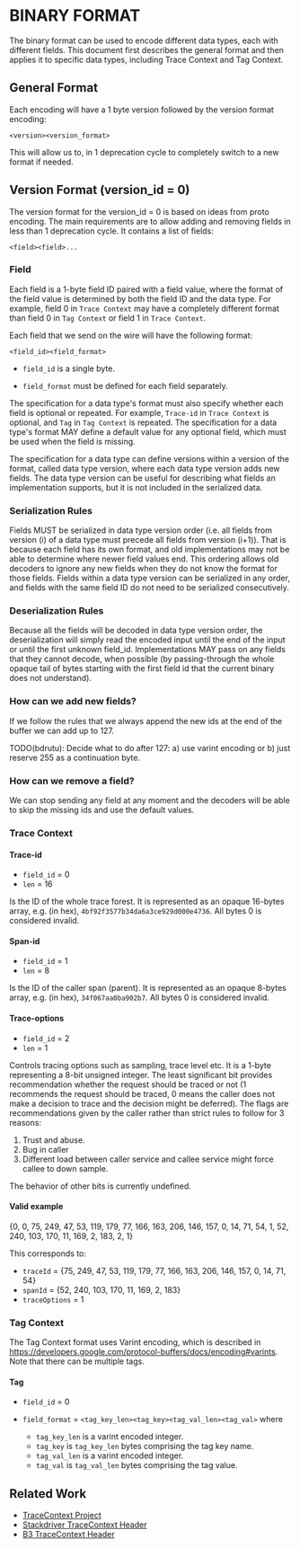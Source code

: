 # BINARY FORMAT

The binary format can be used to encode different data types, each with different fields. This
document first describes the general format and then applies it to specific data types,
including Trace Context and Tag Context.

## General Format
Each encoding will have a 1 byte version followed by the version format encoding:

`<version><version_format>`

This will allow us to, in 1 deprecation cycle to completely switch to a new format if needed.

## Version Format (version_id = 0)
The version format for the version_id = 0 is based on ideas from proto encoding. The main 
requirements are to allow adding and removing fields in less than 1 deprecation cycle. It
contains a list of fields:

`<field><field>...`

### Field
Each field is a 1-byte field ID paired with a field value, where the format of the field value is
determined by both the field ID and the data type. For example, field 0 in `Trace Context` may
have a completely different format than field 0 in `Tag Context` or field 1 in `Trace Context`.

Each field that we send on the wire will have the following format:

`<field_id><field_format>`

* `field_id` is a single byte.

* `field_format` must be defined for each field separately.

The specification for a data type's format must also specify whether each field is optional or
repeated. For example, `Trace-id` in `Trace Context` is optional, and `Tag` in `Tag Context`
is repeated. The specification for a data type's format MAY define a default value for any
optional field, which must be used when the field is missing.

The specification for a data type can define versions within a version of the format, called data
type version, where each data type version adds new fields. The data type version can be useful
for describing what fields an implementation supports, but it is not included in the
serialized data.

### Serialization Rules
Fields MUST be serialized in data type version order (i.e. all fields from version (i) of a data
type must precede all fields from version (i+1)). That is because each field has its own format,
and old implementations may not be able to determine where newer field values end. This ordering
allows old decoders to ignore any new fields when they do not know the format for those fields.
Fields within a data type version can be serialized in any order, and fields with the same field
ID do not need to be serialized consecutively.

### Deserialization Rules
Because all the fields will be decoded in data type version order, the deserialization will
simply read the encoded input until the end of the input or until the first unknown field_id.
Implementations MAY pass on any fields that they cannot decode, when possible (by passing-through
the whole opaque tail of bytes starting with the first field id that the current binary does not
understand).

### How can we add new fields?
If we follow the rules that we always append the new ids at the end of the buffer we can add up 
to 127.

TODO(bdrutu): Decide what to do after 127: a) use varint encoding or b) just reserve 255 as a 
continuation byte.

### How can we remove a field?
We can stop sending any field at any moment and the decoders will be able to skip the missing ids
and use the default values.

### Trace Context

#### Trace-id

* `field_id` = 0
* `len` = 16

Is the ID of the whole trace forest. It is represented as an opaque 16-bytes array,
e.g. (in hex), `4bf92f3577b34da6a3ce929d000e4736`. All bytes 0 is considered invalid.

#### Span-id

* `field_id` = 1
* `len` = 8

Is the ID of the caller span (parent). It is represented as an opaque 8-bytes array,
e.g. (in hex), `34f067aa0ba902b7`. All bytes 0 is considered invalid.

#### Trace-options

* `field_id` = 2
* `len` = 1

Controls tracing options such as sampling, trace level etc. It is a 1-byte
representing a 8-bit unsigned integer. The least significant bit provides
recommendation whether the request should be traced or not (1 recommends the
request should be traced, 0 means the caller does not make a decision to trace
and the decision might be deferred). The flags are recommendations given by the
caller rather than strict rules to follow for 3 reasons:

1.  Trust and abuse.
2.  Bug in caller
3.  Different load between caller service and callee service might force callee to down sample.

The behavior of other bits is currently undefined.

#### Valid example
{0,
0, 75, 249, 47, 53, 119, 179, 77, 166, 163, 206, 146, 157, 0, 14, 71, 54,
1, 52, 240, 103, 170, 11, 169, 2, 183,
2, 1}

This corresponds to:
* `traceId` = {75, 249, 47, 53, 119, 179, 77, 166, 163, 206, 146, 157, 0, 14, 71, 54}
* `spanId` = {52, 240, 103, 170, 11, 169, 2, 183}
* `traceOptions` = 1

### Tag Context
The Tag Context format uses Varint encoding, which is described in
https://developers.google.com/protocol-buffers/docs/encoding#varints. Note that
there can be multiple tags.

#### Tag

* `field_id` = 0
* `field_format` = `<tag_key_len><tag_key><tag_val_len><tag_val>` where

  * `tag_key_len` is a varint encoded integer.
  * `tag_key` is `tag_key_len` bytes comprising the tag key name.
  * `tag_val_len` is a varint encoded integer.
  * `tag_val` is `tag_val_len` bytes comprising the tag value.

## Related Work
* [TraceContext Project](https://github.com/TraceContext/tracecontext-spec)
* [Stackdriver TraceContext Header](https://cloud.google.com/trace/docs/support)
* [B3 TraceContext Header](https://github.com/openzipkin/b3-propagation)
